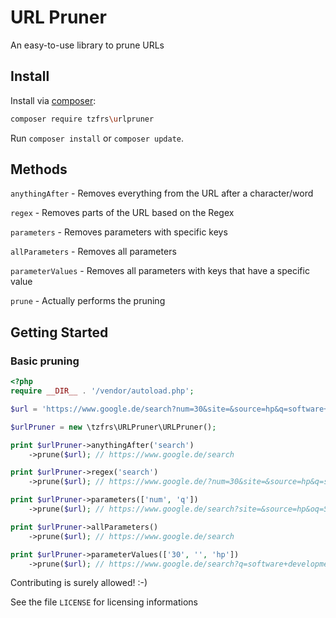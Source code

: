 # URL Pruner
An easy-to-use library to prune URLs

## Install

Install via [composer](https://getcomposer.org):

```bash
composer require tzfrs\urlpruner
```

Run `composer install` or `composer update`.

## Methods

`anythingAfter` - Removes everything from the URL after a character/word

`regex` - Removes parts of the URL based on the Regex

`parameters` - Removes parameters with specific keys
 
`allParameters` - Removes all parameters

`parameterValues` - Removes all parameters with keys that have a specific value
 
`prune` - Actually performs the pruning


## Getting Started

### Basic pruning

```php
<?php
require __DIR__ . '/vendor/autoload.php';

$url = 'https://www.google.de/search?num=30&site=&source=hp&q=software+development&oq=Software+Development&gs_l=hp.3.0.0l10.464.4794.0.5387.31.18.3.7.8.0.185.1953.1j14.15.0....0...1c.1.64.hp..8.23.1779.0._BnKQF4413M';

$urlPruner = new \tzfrs\URLPruner\URLPruner();

print $urlPruner->anythingAfter('search')
    ->prune($url); // https://www.google.de/search

print $urlPruner->regex('search')
    ->prune($url); // https://www.google.de/?num=30&site=&source=hp&q=software+development&oq=Software+Development&gs_l=hp.3.0.0l10.464.4794.0.5387.31.18.3.7.8.0.185.1953.1j14.15.0....0...1c.1.64.hp..8.23.1779.0._BnKQF4413M

print $urlPruner->parameters(['num', 'q'])
    ->prune($url); // https://www.google.de/search?site=&source=hp&oq=Software+Development&gs_l=hp.3.0.0l10.464.4794.0.5387.31.18.3.7.8.0.185.1953.1j14.15.0....0...1c.1.64.hp..8.23.1779.0._BnKQF4413M

print $urlPruner->allParameters()
    ->prune($url); // https://www.google.de/search

print $urlPruner->parameterValues(['30', '', 'hp'])
    ->prune($url); // https://www.google.de/search?q=software+development&oq=Software+Development&gs_l=hp.3.0.0l10.464.4794.0.5387.31.18.3.7.8.0.185.1953.1j14.15.0....0...1c.1.64.hp..8.23.1779.0._BnKQF4413M
```

Contributing is surely allowed! :-)

See the file `LICENSE` for licensing informations